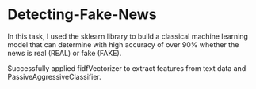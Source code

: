 # Detecting-Fake-News
In this task, I used the sklearn library to build a classical machine learning model that can determine with high accuracy of over 90% whether the news is real (REAL) or fake (FAKE).

Successfully applied fidfVectorizer to extract features from text data and PassiveAggressiveClassifier.

